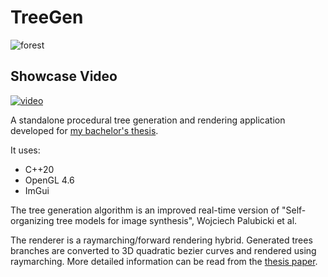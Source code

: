 # TreeGen
![forest](https://github.com/caner-milko/TreeGen/assets/13199909/9f2b2c96-d911-4fae-b6b9-4463a08111e2)
## Showcase Video
[![video](https://img.youtube.com/vi/jNKKf2cMzxc/0.jpg)](https://www.youtube.com/watch?v=jNKKf2cMzxc)

A standalone procedural tree generation and rendering application developed for [my bachelor's thesis](./Thesis.pdf).

It uses:
- C++20
- OpenGL 4.6
- ImGui

The tree generation algorithm is an improved real-time version of "Self-organizing tree models for image synthesis", Wojciech Palubicki et al.

The renderer is a raymarching/forward rendering hybrid. Generated trees branches are converted to 3D quadratic bezier curves and rendered using raymarching.
More detailed information can be read from the [thesis paper](./Thesis.pdf).
